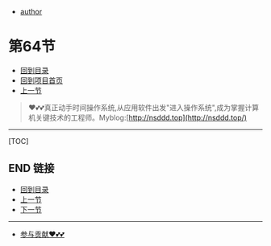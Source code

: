 + [author](https://github.com/3293172751)
# 第64节
+ [回到目录](../README.md)
+ [回到项目首页](../../README.md)
+ [上一节](63.md)
> ❤️💕💕真正动手时间操作系统,从应用软件出发"进入操作系统",成为掌握计算机关键技术的工程师。Myblog:[http://nsddd.top](http://nsddd.top/)
---
[TOC]





## END 链接
+ [回到目录](../README.md)
+ [上一节](63.md)
+ [下一节](65.md)
---
+ [参与贡献❤️💕💕](https://github.com/3293172751/Block_Chain/blob/master/Git/git-contributor.md)